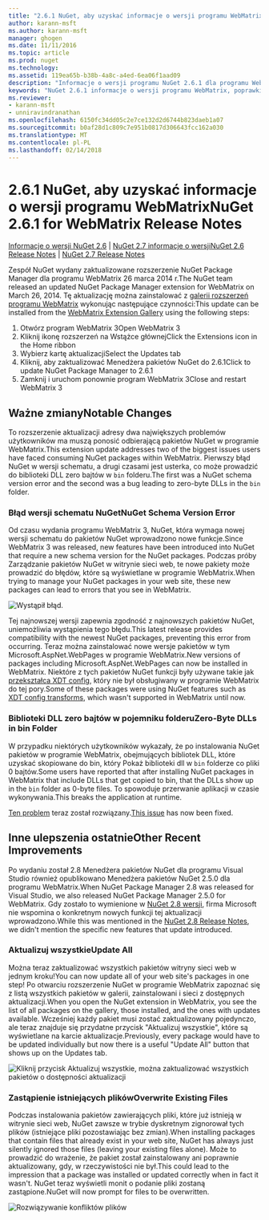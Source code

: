 ```yaml
---
title: "2.6.1 NuGet, aby uzyskać informacje o wersji programu WebMatrix | Dokumentacja firmy Microsoft"
author: karann-msft
ms.author: karann-msft
manager: ghogen
ms.date: 11/11/2016
ms.topic: article
ms.prod: nuget
ms.technology: 
ms.assetid: 119ea65b-b38b-4a8c-a4ed-6ea06f1aad09
description: "Informacje o wersji programu NuGet 2.6.1 dla programu WebMatrix, w tym znanych problemów, poprawki, dodatkowe funkcje i dcr."
keywords: "NuGet 2.6.1 informacje o wersji programu WebMatrix, poprawki, znanych problemów, nowe funkcje, dcr"
ms.reviewer:
- karann-msft
- unniravindranathan
ms.openlocfilehash: 6150fc34dd05c2e7ce132d2d6744b823daeb1a07
ms.sourcegitcommit: b0af28d1c809c7e951b0817d306643fcc162a030
ms.translationtype: MT
ms.contentlocale: pl-PL
ms.lasthandoff: 02/14/2018
---
```

# <a name="nuget-261-for-webmatrix-release-notes"></a><span data-ttu-id="dbcca-104">2.6.1 NuGet, aby uzyskać informacje o wersji programu WebMatrix</span><span class="sxs-lookup"><span data-stu-id="dbcca-104">NuGet 2.6.1 for WebMatrix Release Notes</span></span>

<span data-ttu-id="dbcca-105">[Informacje o wersji NuGet 2.6](../release-notes/nuget-2.6.md) | [NuGet 2.7 informacje o wersji](../release-notes/nuget-2.7.md)</span><span class="sxs-lookup"><span data-stu-id="dbcca-105">[NuGet 2.6 Release Notes](../release-notes/nuget-2.6.md) | [NuGet 2.7 Release Notes](../release-notes/nuget-2.7.md)</span></span>

<span data-ttu-id="dbcca-106">Zespół NuGet wydany zaktualizowane rozszerzenie NuGet Package Manager dla programu WebMatrix 26 marca 2014 r.</span><span class="sxs-lookup"><span data-stu-id="dbcca-106">The NuGet team released an updated NuGet Package Manager extension for WebMatrix on March 26, 2014.</span></span>  <span data-ttu-id="dbcca-107">Tę aktualizację można zainstalować z [galerii rozszerzeń programu WebMatrix](http://extensions.webmatrix.com/packages/NuGetPackageManager/) wykonując następujące czynności:</span><span class="sxs-lookup"><span data-stu-id="dbcca-107">This update can be installed from the [WebMatrix Extension Gallery](http://extensions.webmatrix.com/packages/NuGetPackageManager/) using the following steps:</span></span>

1. <span data-ttu-id="dbcca-108">Otwórz program WebMatrix 3</span><span class="sxs-lookup"><span data-stu-id="dbcca-108">Open WebMatrix 3</span></span>
2. <span data-ttu-id="dbcca-109">Kliknij ikonę rozszerzeń na Wstążce głównej</span><span class="sxs-lookup"><span data-stu-id="dbcca-109">Click the Extensions icon in the Home ribbon</span></span>
3. <span data-ttu-id="dbcca-110">Wybierz kartę aktualizacji</span><span class="sxs-lookup"><span data-stu-id="dbcca-110">Select the Updates tab</span></span>
4. <span data-ttu-id="dbcca-111">Kliknij, aby zaktualizować Menedżera pakietów NuGet do 2.6.1</span><span class="sxs-lookup"><span data-stu-id="dbcca-111">Click to update NuGet Package Manager to 2.6.1</span></span>
6. <span data-ttu-id="dbcca-112">Zamknij i uruchom ponownie program WebMatrix 3</span><span class="sxs-lookup"><span data-stu-id="dbcca-112">Close and restart WebMatrix 3</span></span>

## <a name="notable-changes"></a><span data-ttu-id="dbcca-113">Ważne zmiany</span><span class="sxs-lookup"><span data-stu-id="dbcca-113">Notable Changes</span></span>

<span data-ttu-id="dbcca-114">To rozszerzenie aktualizacji adresy dwa największych problemów użytkowników ma muszą ponosić odbierającą pakietów NuGet w programie WebMatrix.</span><span class="sxs-lookup"><span data-stu-id="dbcca-114">This extension update addresses two of the biggest issues users have faced consuming NuGet packages within WebMatrix.</span></span>  <span data-ttu-id="dbcca-115">Pierwszy błąd NuGet w wersji schematu, a drugi czasami jest usterka, co może prowadzić do biblioteki DLL zero bajtów w `bin` folderu.</span><span class="sxs-lookup"><span data-stu-id="dbcca-115">The first was a NuGet schema version error and the second was a bug leading to zero-byte DLLs in the `bin` folder.</span></span>

### <a name="nuget-schema-version-error"></a><span data-ttu-id="dbcca-116">Błąd wersji schematu NuGet</span><span class="sxs-lookup"><span data-stu-id="dbcca-116">NuGet Schema Version Error</span></span>

<span data-ttu-id="dbcca-117">Od czasu wydania programu WebMatrix 3, NuGet, która wymaga nowej wersji schematu do pakietów NuGet wprowadzono nowe funkcje.</span><span class="sxs-lookup"><span data-stu-id="dbcca-117">Since WebMatrix 3 was released, new features have been introduced into NuGet that require a new schema version for the NuGet packages.</span></span>  <span data-ttu-id="dbcca-118">Podczas próby Zarządzanie pakietów NuGet w witrynie sieci web, te nowe pakiety może prowadzić do błędów, które są wyświetlane w programie WebMatrix.</span><span class="sxs-lookup"><span data-stu-id="dbcca-118">When trying to manage your NuGet packages in your web site, these new packages can lead to errors that you see in WebMatrix.</span></span>

![Wystąpił błąd.](./media/NuGet-2.8/webmatrix-schema-version.png)

<span data-ttu-id="dbcca-122">Tej najnowszej wersji zapewnia zgodność z najnowszych pakietów NuGet, uniemożliwia wystąpienia tego błędu.</span><span class="sxs-lookup"><span data-stu-id="dbcca-122">This latest release provides compatibility with the newest NuGet packages, preventing this error from occurring.</span></span> <span data-ttu-id="dbcca-123">Teraz można zainstalować nowe wersje pakietów w tym Microsoft.AspNet.WebPages w programie WebMatrix.</span><span class="sxs-lookup"><span data-stu-id="dbcca-123">New versions of packages including Microsoft.AspNet.WebPages can now be installed in WebMatrix.</span></span>  <span data-ttu-id="dbcca-124">Niektóre z tych pakietów NuGet funkcji były używane takie jak [przekształca XDT config](../release-notes/nuget-2.6.md#xdt), który nie był obsługiwany w programie WebMatrix do tej pory.</span><span class="sxs-lookup"><span data-stu-id="dbcca-124">Some of these packages were using NuGet features such as [XDT config transforms](../release-notes/nuget-2.6.md#xdt), which wasn't supported in WebMatrix until now.</span></span>

### <a name="zero-byte-dlls-in-bin-folder"></a><span data-ttu-id="dbcca-125">Biblioteki DLL zero bajtów w pojemniku folderu</span><span class="sxs-lookup"><span data-stu-id="dbcca-125">Zero-Byte DLLs in bin Folder</span></span>

<span data-ttu-id="dbcca-126">W przypadku niektórych użytkowników wykazały, że po instalowania NuGet pakietów w programie WebMatrix, obejmujących bibliotek DLL, które uzyskać skopiowane do bin, który Pokaż biblioteki dll w `bin` folderze co pliki 0 bajtów.</span><span class="sxs-lookup"><span data-stu-id="dbcca-126">Some users have reported that after installing NuGet packages in WebMatrix that include DLLs that get copied to bin, that the DLLs show up in the `bin` folder as 0-byte files.</span></span>  <span data-ttu-id="dbcca-127">To spowoduje przerwanie aplikacji w czasie wykonywania.</span><span class="sxs-lookup"><span data-stu-id="dbcca-127">This breaks the application at runtime.</span></span>

<span data-ttu-id="dbcca-128">[Ten problem](https://nuget.codeplex.com/workitem/4060) teraz został rozwiązany.</span><span class="sxs-lookup"><span data-stu-id="dbcca-128">[This issue](https://nuget.codeplex.com/workitem/4060) has now been fixed.</span></span>

## <a name="other-recent-improvements"></a><span data-ttu-id="dbcca-129">Inne ulepszenia ostatnie</span><span class="sxs-lookup"><span data-stu-id="dbcca-129">Other Recent Improvements</span></span>

<span data-ttu-id="dbcca-130">Po wydaniu został 2.8 Menedżera pakietów NuGet dla programu Visual Studio również opublikowano Menedżera pakietów NuGet 2.5.0 dla programu WebMatrix.</span><span class="sxs-lookup"><span data-stu-id="dbcca-130">When NuGet Package Manager 2.8 was released for Visual Studio, we also released NuGet Package Manager 2.5.0 for WebMatrix.</span></span>  <span data-ttu-id="dbcca-131">Gdy zostało to wymienione w [NuGet 2.8 wersji](../release-notes/nuget-2.8.md#webmatrix-nuget-client-updates), firma Microsoft nie wspomina o konkretnym nowych funkcji tej aktualizacji wprowadzono.</span><span class="sxs-lookup"><span data-stu-id="dbcca-131">While this was mentioned in the [NuGet 2.8 Release Notes](../release-notes/nuget-2.8.md#webmatrix-nuget-client-updates), we didn't mention the specific new features that update introduced.</span></span>

### <a name="update-all"></a><span data-ttu-id="dbcca-132">Aktualizuj wszystkie</span><span class="sxs-lookup"><span data-stu-id="dbcca-132">Update All</span></span>

<span data-ttu-id="dbcca-133">Można teraz zaktualizować wszystkich pakietów witryny sieci web w jednym kroku!</span><span class="sxs-lookup"><span data-stu-id="dbcca-133">You can now update all of your web site's packages in one step!</span></span>  <span data-ttu-id="dbcca-134">Po otwarciu rozszerzenie NuGet w programie WebMatrix zapoznać się z listą wszystkich pakietów w galerii, zainstalowani i sieci z dostępnych aktualizacji.</span><span class="sxs-lookup"><span data-stu-id="dbcca-134">When you open the NuGet extension in WebMatrix, you see the list of all packages on the gallery, those installed, and the ones with updates available.</span></span>  <span data-ttu-id="dbcca-135">Wcześniej każdy pakiet musi zostać zaktualizowany pojedynczo, ale teraz znajduje się przydatne przycisk "Aktualizuj wszystkie", które są wyświetlane na karcie aktualizacje.</span><span class="sxs-lookup"><span data-stu-id="dbcca-135">Previously, every package would have to be updated individually but now there is a useful "Update All" button that shows up on the Updates tab.</span></span>

![Kliknij przycisk Aktualizuj wszystkie, można zaktualizować wszystkich pakietów o dostępności aktualizacji](./media/NuGet-2.8/webmatrix-update-all.png)

### <a name="overwrite-existing-files"></a><span data-ttu-id="dbcca-137">Zastąpienie istniejących plików</span><span class="sxs-lookup"><span data-stu-id="dbcca-137">Overwrite Existing Files</span></span>

<span data-ttu-id="dbcca-138">Podczas instalowania pakietów zawierających pliki, które już istnieją w witrynie sieci web, NuGet zawsze w trybie dyskretnym zignorował tych plików (istniejące pliki pozostawiając bez zmian).</span><span class="sxs-lookup"><span data-stu-id="dbcca-138">When installing packages that contain files that already exist in your web site, NuGet has always just silently ignored those files (leaving your existing files alone).</span></span>  <span data-ttu-id="dbcca-139">Może to prowadzić do wrażenie, że pakiet został zainstalowany ani poprawnie aktualizowany, gdy, w rzeczywistości nie był.</span><span class="sxs-lookup"><span data-stu-id="dbcca-139">This could lead to the impression that a package was installed or updated correctly when in fact it wasn't.</span></span>  <span data-ttu-id="dbcca-140">NuGet teraz wyświetli monit o podanie pliki zostaną zastąpione.</span><span class="sxs-lookup"><span data-stu-id="dbcca-140">NuGet will now prompt for files to be overwritten.</span></span>

![Rozwiązywanie konfliktów plików](./media/NuGet-2.8/webmatrix-overwrite-file.png)
